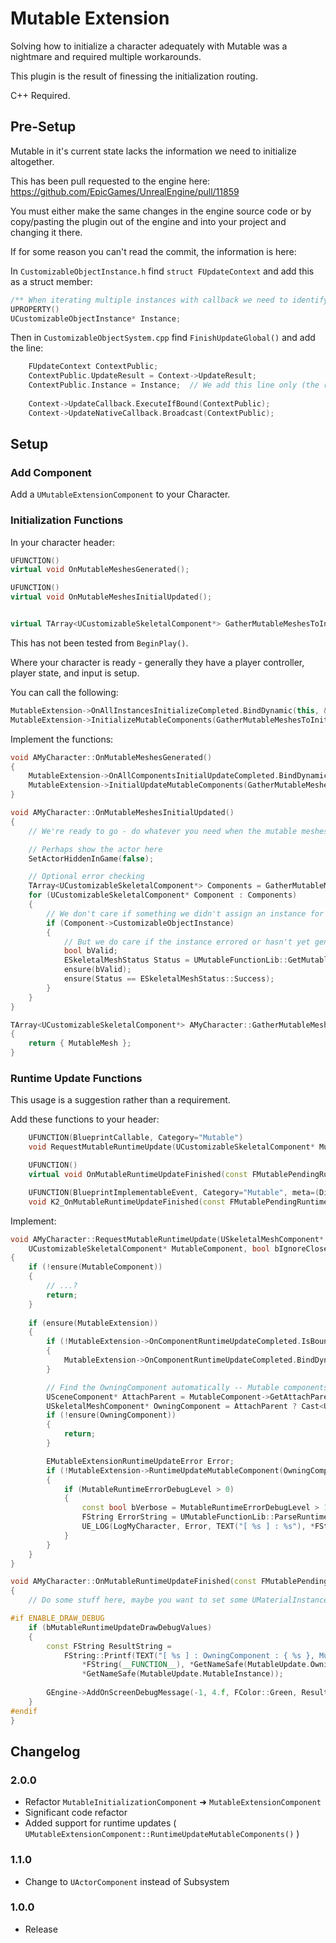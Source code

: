 # Mutable Extension

Solving how to initialize a character adequately with Mutable was a nightmare and required multiple workarounds.

This plugin is the result of finessing the initialization routing.

C++ Required.

## Pre-Setup

Mutable in it's current state lacks the information we need to initialize altogether.

This has been pull requested to the engine here: https://github.com/EpicGames/UnrealEngine/pull/11859

You must either make the same changes in the engine source code or by copy/pasting the plugin out of the engine and into your project and changing it there.

If for some reason you can't read the commit, the information is here:

In `CustomizableObjectInstance.h` find `struct FUpdateContext` and add this as a struct member:

```cpp
/** When iterating multiple instances with callback we need to identify which instance was updated */
UPROPERTY()
UCustomizableObjectInstance* Instance;
```

Then in `CustomizableObjectSystem.cpp` find `FinishUpdateGlobal()` and add the line:
```cpp
	FUpdateContext ContextPublic;
	ContextPublic.UpdateResult = Context->UpdateResult;
	ContextPublic.Instance = Instance;  // We add this line only (the rest are so you can locate the correct line)
		
	Context->UpdateCallback.ExecuteIfBound(ContextPublic);
	Context->UpdateNativeCallback.Broadcast(ContextPublic);
```

## Setup

### Add Component

Add a `UMutableExtensionComponent` to your Character.

### Initialization Functions

In your character header:

```cpp
UFUNCTION()
virtual void OnMutableMeshesGenerated();

UFUNCTION()
virtual void OnMutableMeshesInitialUpdated();


virtual TArray<UCustomizableSkeletalComponent*> GatherMutableMeshesToInitialize() const;
```

This has not been tested from `BeginPlay()`.

Where your character is ready - generally they have a player controller, player state, and input is setup.

You can call the following:

```cpp
MutableExtension->OnAllInstancesInitializeCompleted.BindDynamic(this, &ThisClass::OnMutableMeshesGenerated);
MutableExtension->InitializeMutableComponents(GatherMutableMeshesToInitialize());
```

Implement the functions:

```cpp
void AMyCharacter::OnMutableMeshesGenerated()
{
	MutableExtension->OnAllComponentsInitialUpdateCompleted.BindDynamic(this, &ThisClass::OnMutableMeshesInitialUpdated);
	MutableExtension->InitialUpdateMutableComponents(GatherMutableMeshesToInitialize(), true, true);
}

void AMyCharacter::OnMutableMeshesInitialUpdated()
{
	// We're ready to go - do whatever you need when the mutable meshes are ready

	// Perhaps show the actor here
	SetActorHiddenInGame(false);

	// Optional error checking
	TArray<UCustomizableSkeletalComponent*> Components = GatherMutableMeshesToInitialize();
	for (UCustomizableSkeletalComponent* Component : Components)
	{
		// We don't care if something we didn't assign an instance for failed
		if (Component->CustomizableObjectInstance)
		{
			// But we do care if the instance errored or hasn't yet generated
			bool bValid;
			ESkeletalMeshStatus Status = UMutableFunctionLib::GetMutableComponentStatus(Component, bValid);
			ensure(bValid);
			ensure(Status == ESkeletalMeshStatus::Success);
		}
	}
}

TArray<UCustomizableSkeletalComponent*> AMyCharacter::GatherMutableMeshesToInitialize() const
{
	return { MutableMesh };
}
```

### Runtime Update Functions

This usage is a suggestion rather than a requirement.

Add these functions to your header:

```cpp
	UFUNCTION(BlueprintCallable, Category="Mutable")
	void RequestMutableRuntimeUpdate(UCustomizableSkeletalComponent* MutableComponent, bool bIgnoreCloseDist = false, bool bForceHighPriority = false);

	UFUNCTION()
	virtual void OnMutableRuntimeUpdateFinished(const FMutablePendingRuntimeUpdate& MutableUpdate);

	UFUNCTION(BlueprintImplementableEvent, Category="Mutable", meta=(DisplayName="On Mutable Runtime Update Finished"))
	void K2_OnMutableRuntimeUpdateFinished(const FMutablePendingRuntimeUpdate& MutableUpdate);
```

Implement:

```cpp
void AMyCharacter::RequestMutableRuntimeUpdate(USkeletalMeshComponent* OwningComponent,
	UCustomizableSkeletalComponent* MutableComponent, bool bIgnoreCloseDist, bool bForceHighPriority)
{
	if (!ensure(MutableComponent))
	{
		// ...?
		return;
	}
	
	if (ensure(MutableExtension))
	{
		if (!MutableExtension->OnComponentRuntimeUpdateCompleted.IsBoundToObject(this))
		{
			MutableExtension->OnComponentRuntimeUpdateCompleted.BindDynamic(this, &ThisClass::OnMutableRuntimeUpdateFinished);
		}

		// Find the OwningComponent automatically -- Mutable components are added directly under skeletal mesh components
		USceneComponent* AttachParent = MutableComponent->GetAttachParent();
		USkeletalMeshComponent* OwningComponent = AttachParent ? Cast<USkeletalMeshComponent>(AttachParent) : nullptr;
		if (!ensure(OwningComponent))
		{
			return;
		}

		EMutableExtensionRuntimeUpdateError Error;
		if (!MutableExtension->RuntimeUpdateMutableComponent(OwningComponent, MutableComponent, Error, bIgnoreCloseDist, bForceHighPriority))
		{
			if (MutableRuntimeErrorDebugLevel > 0)
			{
				const bool bVerbose = MutableRuntimeErrorDebugLevel > 1;
				FString ErrorString = UMutableFunctionLib::ParseRuntimeUpdateError(Error, bVerbose);
				UE_LOG(LogMyCharacter, Error, TEXT("[ %s ] : %s"), *FString(__FUNCTION__), *ErrorString);
			}
		}
	}
}

void AMyCharacter::OnMutableRuntimeUpdateFinished(const FMutablePendingRuntimeUpdate& MutableUpdate)
{
	// Do some stuff here, maybe you want to set some UMaterialInstanceDynamic on the MutableUpdate->OwningComponent?

#if ENABLE_DRAW_DEBUG
	if (bMutableRuntimeUpdateDrawDebugValues)
	{
		const FString ResultString =
			FString::Printf(TEXT("[ %s ] : OwningComponent : { %s }, MutableComponent : { %s }, MutableInstance : { %s }"),
				*FString(__FUNCTION__), *GetNameSafe(MutableUpdate.OwningComponent), *GetNameSafe(MutableUpdate.MutableComponent),
				*GetNameSafe(MutableUpdate.MutableInstance));
		
		GEngine->AddOnScreenDebugMessage(-1, 4.f, FColor::Green, ResultString);
	}
#endif
}
```

## Changelog

### 2.0.0
* Refactor `MutableInitializationComponent` ➜ `MutableExtensionComponent`
* Significant code refactor
* Added support for runtime updates ( `UMutableExtensionComponent::RuntimeUpdateMutableComponents()` )

### 1.1.0
* Change to `UActorComponent` instead of Subsystem

### 1.0.0
* Release